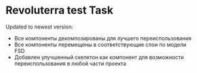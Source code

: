 # Revoluterra test Task

 Updated to newest version:
 
- Все компоненты декомпозированы для лучшего переиспользования
- Все компоненты перемещены в соответствующие слои по модели FSD
- Добавлен улучшенный скелетон как компонент для возможности переиспользования в любой части проекта
